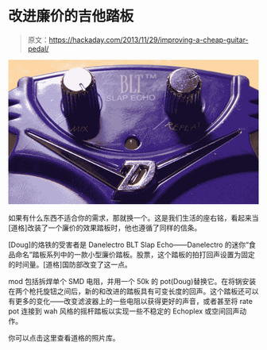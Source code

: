 # 改进廉价的吉他踏板

> 原文：<https://hackaday.com/2013/11/29/improving-a-cheap-guitar-pedal/>

![pedul](img/c1010dc6886d72f796f470e561403eef.png)

如果有什么东西不适合你的需求，那就换一个。这是我们生活的座右铭，看起来当[道格]改装了一个廉价的效果踏板时，他也遵循了同样的信条。

[Doug]的烙铁的受害者是 Danelectro BLT Slap Echo——Danelectro 的迷你“食品命名”踏板系列中的一款小型廉价踏板。股票，这个踏板的拍打回声设置为固定的时间量。[道格]国防部改变了这一点。

mod 包括拆焊单个 SMD 电阻，并用一个 50k 的 pot(Doug)替换它。在将锅安装在两个枪托旋钮之间后，新的和改进的踏板具有可变长度的回声。这个踏板还可以有更多的变化——改变滤波器上的一些电阻以获得更好的声音，或者甚至将 rate pot 连接到 wah 风格的摇杆踏板以实现一些不稳定的 Echoplex 或空间回声动作。

你可以点击这里查看道格的照片库。